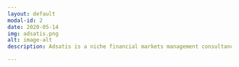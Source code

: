 ```yaml
---
layout: default
modal-id: 2
date: 2020-05-14
img: adsatis.png
alt: image-alt
description: Adsatis is a niche financial markets management consultancy based in London, with an international delivery capability. Currently providing on-site data engineering consultancy services for Adsatis clients. Visit the website - <b><a href="http://www.adsatis.com/">http://www.adsatis.com/</></b>

---
```


